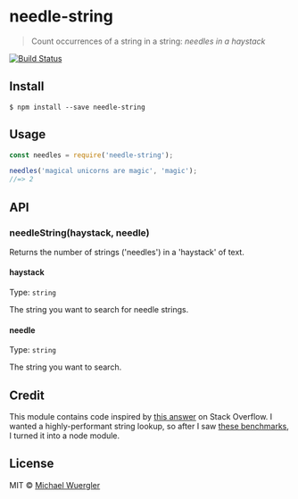 # needle-string

> Count occurrences of a string in a string: *needles in a haystack*

[![Build Status](https://travis-ci.org/radiovisual/needle-string.svg?branch=master)](https://travis-ci.org/radiovisual/needle-string)

## Install

```
$ npm install --save needle-string
```


## Usage

```js
const needles = require('needle-string');

needles('magical unicorns are magic', 'magic');
//=> 2
```


## API

### needleString(haystack, needle)

Returns the number of strings ('needles') in a 'haystack' of text.

#### haystack

Type: `string`  

The string you want to search for needle strings.

#### needle

Type: `string`

The string you want to search.

## Credit

This module contains code inspired by [this answer](http://stackoverflow.com/a/7924240/3960969) on Stack Overflow. I wanted a highly-performant string lookup, so after I saw [these benchmarks](http://jsperf.com/count-string-occurrence-in-string/25), I turned it into a node module.  

## License

MIT © [Michael Wuergler](http://numetriclabs.com)
